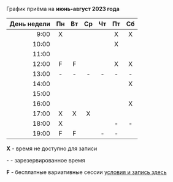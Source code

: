 График приёма на **июнь-август 2023 года**

|День недели|Пн|Вт|Ср|Чт|Пт|Сб|
|----:|:---:|:---:|:---:|:---:|:---:|:---:|
|9:00|X||||X|X|
|10:00|||||X||
|11:00|||||||
|12:00|F|F|||X|X|
|13:00|-|-|-|-|-|-|
|14:00||||||X|
|15:00|||||||
|16:00||||||X|
|17:00|X|X|X||||
|18:00|X||||-|-|
|19:00|F|F||-|-|

**X** - время не доступно для записи

**-** - зарезервированное время

**F** - бесплатные вариативные сессии [условия и запись здесь](https://calendly.com/asomatic/variable)
